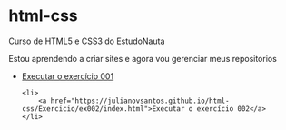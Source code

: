 # html-css
 Curso de HTML5 e CSS3 do EstudoNauta

Estou aprendendo a criar sites e agora vou gerenciar meus repositorios

<ul>
    <li>
        <a href="https://julianovsantos.github.io/html-css/Exercicio/ex001/index.html">Executar o exercício 001</a>
    </li>

    <li>
        <a href="https://julianovsantos.github.io/html-css/Exercicio/ex002/index.html">Executar o exercício 002</a>
    </li> 

</ul>
